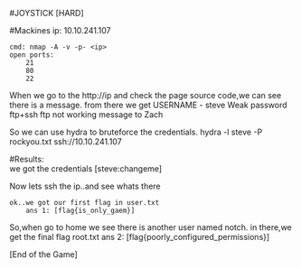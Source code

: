 #JOYSTICK [HARD]

#Mackines ip: 10.10.241.107
	
	cmd: nmap -A -v -p- <ip> 
	open ports:
		21
		80
		22

When we go to the http://ip and check the page source code,we can see there is a message.
	from there we get 
		USERNAME - steve
		Weak password ftp+ssh
		ftp not working
		message to Zach

So we can use hydra to bruteforce the credentials.
	hydra -l steve -P rockyou.txt ssh://10.10.241.107

#Results: 	
	we got the credentials [steve:changeme]

Now lets ssh the ip..and see whats there
	
	ok..we got our first flag in user.txt 
		ans 1: [flag{is_only_gaem}]
So,when go to home we see there is another user named notch.
in there,we get the final flag root.txt
		ans 2: [flag{poorly_configured_permissions}]


[End of the Game]

